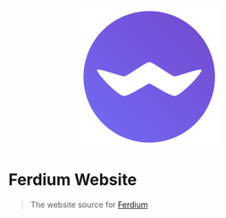 <p align="center">
    <a href="https://ferdium.org">
      <img src="./assets/logo.png" alt="" width="250"/>
    </a>
</p>

# Ferdium Website

> The website source for [Ferdium](https://ferdium.org)
